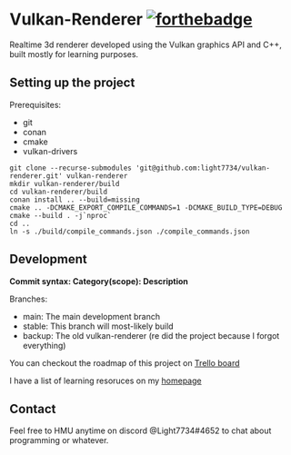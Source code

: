 # Vulkan-Renderer [![forthebadge](https://forthebadge.com/images/badges/works-on-my-machine.svg)](https://forthebadge.com)
Realtime 3d renderer developed using the Vulkan graphics API and C++, built mostly for learning purposes.

## Setting up the project
Prerequisites:
* git
* conan
* cmake
* vulkan-drivers

```
git clone --recurse-submodules 'git@github.com:light7734/vulkan-renderer.git' vulkan-renderer
mkdir vulkan-renderer/build
cd vulkan-renderer/build
conan install .. --build=missing
cmake .. -DCMAKE_EXPORT_COMPILE_COMMANDS=1 -DCMAKE_BUILD_TYPE=DEBUG
cmake --build . -j`nproc`
cd ..
ln -s ./build/compile_commands.json ./compile_commands.json
```

## Development
**Commit syntax: Category(scope): Description**

Branches:
* main: The main development branch
* stable: This branch will most-likely build
* backup: The old vulkan-renderer (re did the project because I forgot everything)

You can checkout the roadmap of this project on [Trello board](https://trello.com/b/idJempUN/vulkan-renderer)

I have a list of learning resoruces on my [homepage](https://mohammad-hm.com/about)

## Contact
Feel free to HMU anytime on discord @Light7734#4652 to chat about programming or whatever.
